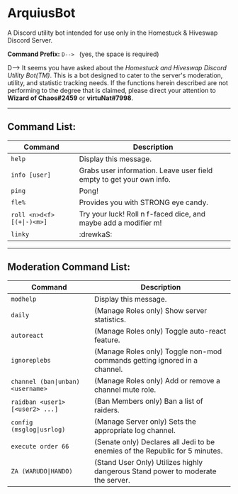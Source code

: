 ArquiusBot
======================================================================================================================
A Discord utility bot intended for use only in the Homestuck &amp; Hiveswap Discord Server.

**Command Prefix:** `D--> ` (yes, the space is required)

D--> It seems you have asked about the *Homestuck and Hiveswap Discord Utility Bot(TM)*.
This is a bot designed to cater to the server's moderation, utility, and statistic 
tracking needs. If the functions herein described are not performing to the degree 
that is claimed, please direct your attention to **Wizard of Chaos#2459** or **virtuNat#7998**.

----------------------------------------------------------------------------------------------------------------------
Command List:
----------------------------------------------------------------------------------------------------------------------

| Command                           | Description                                                                     |
| --------------------------------- | ------------------------------------------------------------------------------- |
| `help`                            | Display this message.                                                           |
| `info [user]`                     | Grabs user information. Leave user field empty to get your own info.            |
| `ping`                            | Pong!                                                                           |
| `fle%`                            | Provides you with STRONG eye candy.                                             |
| `roll <n>d<f>[(+\|-)<m>]`         | Try your luck! Roll n f-faced dice, and maybe add a modifier m!                 |
| `linky`                           | :drewkaS:                                                                       |

----------------------------------------------------------------------------------------------------------------------
Moderation Command List:
----------------------------------------------------------------------------------------------------------------------

| Command                           | Description                                                                     |
| --------------------------------- | ------------------------------------------------------------------------------- |
| `modhelp`                         | Display this message.                                                           |
| `daily`                           | (Manage Roles only) Show server statistics.                                     |
| `autoreact`                       | (Manage Roles only) Toggle auto-react feature.                                  |
| `ignoreplebs`                     | (Manage Roles only) Toggle non-mod commands getting ignored in a channel.       |
| `channel (ban\|unban) <username>` | (Manage Roles only) Add or remove a channel mute role.                          |
| `raidban <user1> [<user2> ...]`   | (Ban Members only) Ban a list of raiders.                                       |
| `config (msglog\|usrlog)`         | (Manage Server only) Sets the appropriate log channel.                          |
| `execute order 66`                | (Senate only) Declares all Jedi to be enemies of the Republic for 5 minutes.    |
| `ZA (WARUDO\|HANDO)`              | (Stand User Only) Utilizes highly dangerous Stand power to moderate the server. |

